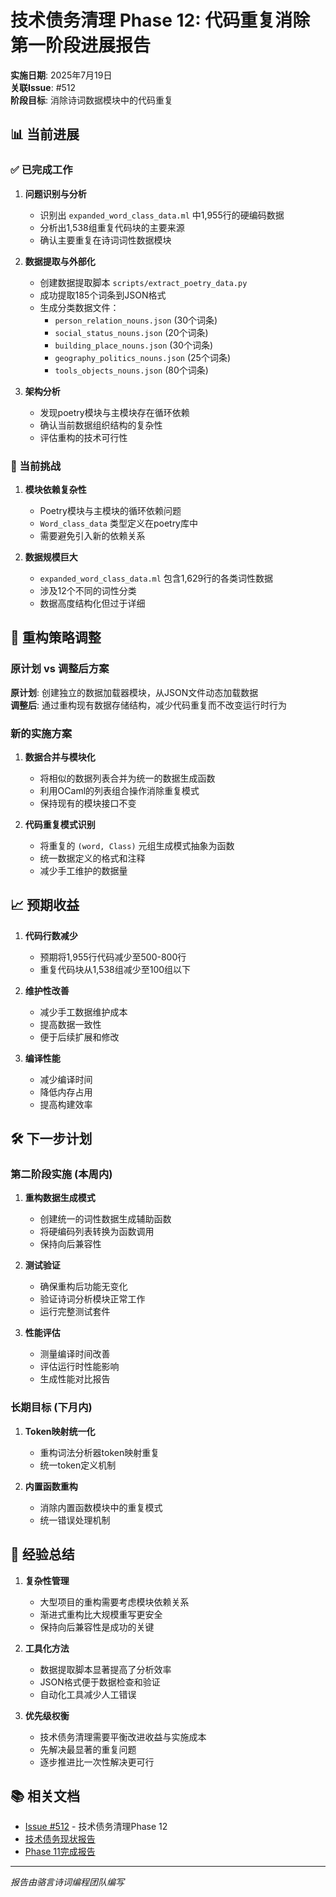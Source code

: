 # 技术债务清理 Phase 12: 代码重复消除第一阶段进展报告

**实施日期**: 2025年7月19日  
**关联Issue**: #512  
**阶段目标**: 消除诗词数据模块中的代码重复

## 📊 当前进展

### ✅ 已完成工作

1. **问题识别与分析**
   - 识别出 `expanded_word_class_data.ml` 中1,955行的硬编码数据
   - 分析出1,538组重复代码块的主要来源
   - 确认主要重复在诗词词性数据模块

2. **数据提取与外部化**
   - 创建数据提取脚本 `scripts/extract_poetry_data.py`
   - 成功提取185个词条到JSON格式
   - 生成分类数据文件：
     - `person_relation_nouns.json` (30个词条)
     - `social_status_nouns.json` (20个词条)  
     - `building_place_nouns.json` (30个词条)
     - `geography_politics_nouns.json` (25个词条)
     - `tools_objects_nouns.json` (80个词条)

3. **架构分析**
   - 发现poetry模块与主模块存在循环依赖
   - 确认当前数据组织结构的复杂性
   - 评估重构的技术可行性

### 🚧 当前挑战

1. **模块依赖复杂性**
   - Poetry模块与主模块的循环依赖问题
   - `Word_class_data` 类型定义在poetry库中
   - 需要避免引入新的依赖关系

2. **数据规模巨大**
   - `expanded_word_class_data.ml` 包含1,629行的各类词性数据
   - 涉及12个不同的词性分类
   - 数据高度结构化但过于详细

## 🎯 重构策略调整

### 原计划 vs 调整后方案

**原计划**: 创建独立的数据加载器模块，从JSON文件动态加载数据  
**调整后**: 通过重构现有数据存储结构，减少代码重复而不改变运行时行为

### 新的实施方案

1. **数据合并与模块化**
   - 将相似的数据列表合并为统一的数据生成函数
   - 利用OCaml的列表组合操作消除重复模式
   - 保持现有的模块接口不变

2. **代码重复模式识别**
   - 将重复的 `(word, Class)` 元组生成模式抽象为函数
   - 统一数据定义的格式和注释
   - 减少手工维护的数据量

## 📈 预期收益

1. **代码行数减少**
   - 预期将1,955行代码减少至500-800行
   - 重复代码块从1,538组减少至100组以下

2. **维护性改善**
   - 减少手工数据维护成本
   - 提高数据一致性
   - 便于后续扩展和修改

3. **编译性能**
   - 减少编译时间
   - 降低内存占用
   - 提高构建效率

## 🛠️ 下一步计划

### 第二阶段实施 (本周内)

1. **重构数据生成模式**
   - 创建统一的词性数据生成辅助函数
   - 将硬编码列表转换为函数调用
   - 保持向后兼容性

2. **测试验证**
   - 确保重构后功能无变化
   - 验证诗词分析模块正常工作
   - 运行完整测试套件

3. **性能评估**
   - 测量编译时间改善
   - 评估运行时性能影响
   - 生成性能对比报告

### 长期目标 (下月内)

1. **Token映射统一化**
   - 重构词法分析器token映射重复
   - 统一token定义机制

2. **内置函数重构**
   - 消除内置函数模块中的重复模式
   - 统一错误处理机制

## 📝 经验总结

1. **复杂性管理**
   - 大型项目的重构需要考虑模块依赖关系
   - 渐进式重构比大规模重写更安全
   - 保持向后兼容性是成功的关键

2. **工具化方法**
   - 数据提取脚本显著提高了分析效率
   - JSON格式便于数据检查和验证
   - 自动化工具减少人工错误

3. **优先级权衡**
   - 技术债务清理需要平衡改进收益与实施成本
   - 先解决最显著的重复问题
   - 逐步推进比一次性解决更可行

## 📚 相关文档

- [Issue #512](https://github.com/UltimatePea/chinese-ocaml/issues/512) - 技术债务清理Phase 12
- [技术债务现状报告](../../骆言项目技术债务现状报告_2025-07-19.md)
- [Phase 11完成报告](0027-技术债务清理Phase11-模块组织优化完成.md)

---
*报告由骆言诗词编程团队编写*